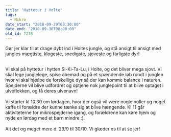 ```yaml
---
title: 'Hyttetur i Holte'
tags:
  - Mikro
date_start: "2018-09-29T08:30:00"
date_end: "2018-09-30T08:00:00"
old_id: 7278
---
```

Gør jer klar til at drage dybt ind i Holtes jungle, og stå ansigt til ansigt med jungles mægtiste, klogeste, snedigste, sjoveste og farligste dyr!

<div>&nbsp;</div><div>Vi skal på hyttetur i hytten&nbsp;Si-Ki-Ta-Lu, i Holte, og det bliver mega sjovt. Vi skal lege junglelege, spise abemad og på et spændende løb rundt i junglen hvor vi skal hjælpe de forskellige dyr så der kan komme balance i naturen. Spejderne vil blive udfordret og optjene nok junglepoint til at blive optaget i ulveflokken, og få deres ulvenavn!</div><div>&nbsp;</div><div>Vi starter kl 10.30 om lørdagen, hvor der også vil være nogle boller og noget kaffe til forældre der kunne tænke sig at blive hængende. Kl 11 går aktiviteterne for mikrospejderne igang, og forældrene kan køre hjem og nyde en lørdag med et barn mindre :).</div><div>&nbsp;</div><div>Alt det og meget mere d. 29/9 til 30/10. Vi glæder os til at se jer!</div>